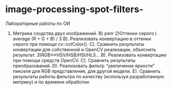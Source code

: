 # image-processing-spot-filters-
Лабораторные работы по ОИ
1) Метрика сходства двух изображений.
  B) psnr
2)Оттенки серого
  i. average (R + G + B) / 3
  B). Реализовать конвертацию в оттенки серого при помощи cv::cvtColor().
  C). Сравнить результаты конвертации для собственной и OpenCV реализации, объяснить результат.
3)RGB<->HSV/HSB/HSI/HLS...
  B). Реализовать конвертацию при помощи средств OpenCV.
  C). Сравнить результаты преобразований.
  D). Реализовать фильтр “увеличение яркости” пикселя для RGB представления, для другой модели.
  E). Сравнить результаты работы фильтра по качеству (используя разработанную метрику) и по времени обработки.

